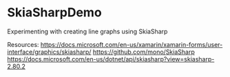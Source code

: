 # SkiaSharpDemo
Experimenting with creating line graphs using SkiaSharp


Resources:
https://docs.microsoft.com/en-us/xamarin/xamarin-forms/user-interface/graphics/skiasharp/
https://github.com/mono/SkiaSharp
https://docs.microsoft.com/en-us/dotnet/api/skiasharp?view=skiasharp-2.80.2
